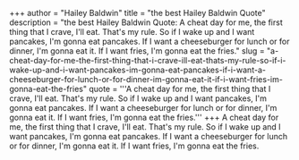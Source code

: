 +++
author = "Hailey Baldwin"
title = "the best Hailey Baldwin Quote"
description = "the best Hailey Baldwin Quote: A cheat day for me, the first thing that I crave, I'll eat. That's my rule. So if I wake up and I want pancakes, I'm gonna eat pancakes. If I want a cheeseburger for lunch or for dinner, I'm gonna eat it. If I want fries, I'm gonna eat the fries."
slug = "a-cheat-day-for-me-the-first-thing-that-i-crave-ill-eat-thats-my-rule-so-if-i-wake-up-and-i-want-pancakes-im-gonna-eat-pancakes-if-i-want-a-cheeseburger-for-lunch-or-for-dinner-im-gonna-eat-it-if-i-want-fries-im-gonna-eat-the-fries"
quote = '''A cheat day for me, the first thing that I crave, I'll eat. That's my rule. So if I wake up and I want pancakes, I'm gonna eat pancakes. If I want a cheeseburger for lunch or for dinner, I'm gonna eat it. If I want fries, I'm gonna eat the fries.'''
+++
A cheat day for me, the first thing that I crave, I'll eat. That's my rule. So if I wake up and I want pancakes, I'm gonna eat pancakes. If I want a cheeseburger for lunch or for dinner, I'm gonna eat it. If I want fries, I'm gonna eat the fries.
